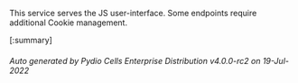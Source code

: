 






This service serves the JS user-interface. Some endpoints require additional Cookie management.

[:summary]

###### Auto generated by Pydio Cells Enterprise Distribution v4.0.0-rc2 on 19-Jul-2022
